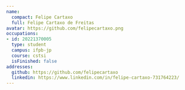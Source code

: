 ```yaml
---
name:
  compact: Felipe Cartaxo
  full: Felipe Cartaxo de Freitas
avatar: https://github.com/felipecartaxo.png
occupations:
- id: 20221370005
  type: student
  campus: ifpb-jp
  course: cstsi
  isFinished: false
addresses:
  github: https://github.com/felipecartaxo
  linkedin: https://www.linkedin.com/in/felipe-cartaxo-731764223/
---
```

